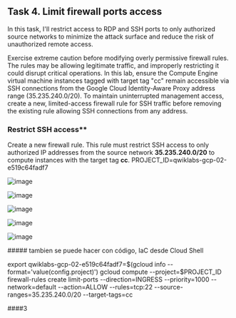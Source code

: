 ## Task 4. Limit firewall ports access

In this task, I\'ll restrict access to RDP and SSH ports to only
authorized source networks to minimize the attack surface and reduce the
risk of unauthorized remote access.

Exercise extreme caution before modifying overly permissive firewall
rules. The rules may be allowing legitimate traffic, and improperly
restricting it could disrupt critical operations. In this lab, ensure
the Compute Engine virtual machine instances tagged with target tag
\"cc\" remain accessible via SSH connections from the Google Cloud
Identity-Aware Proxy address range (35.235.240.0/20). To maintain
uninterrupted management access, create a new, limited-access firewall
rule for SSH traffic before removing the existing rule allowing SSH
connections from any address.

###  Restrict SSH access**

Create a new firewall rule. This rule must restrict SSH access to only
authorized IP addresses from the source network **35.235.240.0/20** to
compute instances with the target tag **cc**.
PROJECT_ID=qwiklabs-gcp-02-e519c64fadf7

![image](https://github.com/user-attachments/assets/ec85a458-8d7f-4dea-83de-f76db910f51a)


![image](https://github.com/user-attachments/assets/bcf79a2a-fe28-4329-8582-ab0196a47688)


![image](https://github.com/user-attachments/assets/f5d068e8-8608-4fd1-a972-c5785b6316ef)

![image](https://github.com/user-attachments/assets/7d9856ed-1925-4a4a-b1b3-cca32c3e7ea8)


![image](https://github.com/user-attachments/assets/83c738e4-e190-4de1-b00c-089548141c7c)


\##### tambien se puede hacer con código, IaC desde Cloud Shell

export qwiklabs-gcp-02-e519c64fadf7=\$(gcloud info
\--format=\'value(config.project)\') gcloud compute
\--project=\$PROJECT_ID firewall-rules create limit-ports
\--direction=INGRESS \--priority=1000 \--network=default \--action=ALLOW
\--rules=tcp:22 \--source-ranges=35.235.240.0/20 \--target-tags=cc

####3
